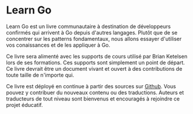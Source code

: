 # Learn Go

Learn Go est un livre communautaire à destination de développeurs confirmés qui arrivent à Go depuis d'autres langages. Plutôt que de se concentrer sur les patterns fondamentaux, nous allons essayer d'utiliser vos conaissances et de les appliquer à Go.

Ce livre sera alimenté avec les supports de cours utilisé par Brian Ketelsen lors de ses formations. Ces supports sont simplement un point de départ. Ce livre devrait être un document vivant et ouvert à des contributions de toute taille de n'importe qui.

Ce livre est déployé en continue à partir des sources sur [Github](https://github.com/thewondertwins/learngo). Vous pouvez y contribuer du nouveaux contenu ou des traductions. Auteurs et traducteurs de tout niveau sont bienvenus et encouragés à rejoindre ce projet éducatif.
